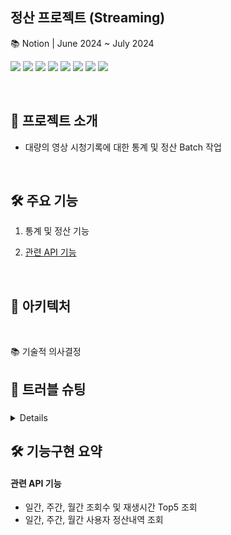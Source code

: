 ## 정산 프로젝트 (Streaming)
📚 Notion |
June 2024 ~ July 2024

<img src="https://img.shields.io/badge/Spring Boot-6DB33F?style=for-the-badge&logo=Spring Boot&logoColor=white"> <img src="https://img.shields.io/badge/Spring Cloud-6DB33F?style=for-the-badge&logo= &logoColor=white"> <img src="https://img.shields.io/badge/Spring Batch-6DB33F?style=for-the-badge&logo=Spring Batch&logoColor=white">
<img src="https://img.shields.io/badge/Spring Security-6DB33F?style=for-the-badge&logo=Spring-Security&logoColor=white">
<img src="https://img.shields.io/badge/MySQL-4479A1?style=for-the-badge&logo=MySQL&logoColor=white">
<img src="https://img.shields.io/badge/JPA-007396?style=for-the-badge&logo=Java&logoColor=white">
<img src="https://img.shields.io/badge/Docker-2496ED?style=for-the-badge&logo=Docker&logoColor=white">
<img src="https://img.shields.io/badge/GitHub Actions-2088FF?style=for-the-badge&logo=GitHub Actions&logoColor=white">

<br>

## 🌱 프로젝트 소개
- 대량의 영상 시청기록에 대한 통계 및 정산 Batch 작업

<br>

## 🛠️ 주요 기능
1. 통계 및 정산 기능  
 
3. [관련 API 기능](#관련-API-기능)

<br>

## 🚀 아키텍처
<!--   ![무제 001]()  --> 
<br>


📚 기술적 의사결정


## 🐞 트러블 슈팅
### 
<details>
 
 
<!--  <summary>복합적인 문제원인</summary>   -->
 
 <!-- 내용 입력  --> 


  </details>


  
## 🛠 기능구현 요약

#### 관련 API 기능
- 일간, 주간, 월간 조회수 및 재생시간 Top5 조회
- 일간, 주간, 월간 사용자 정산내역 조회
